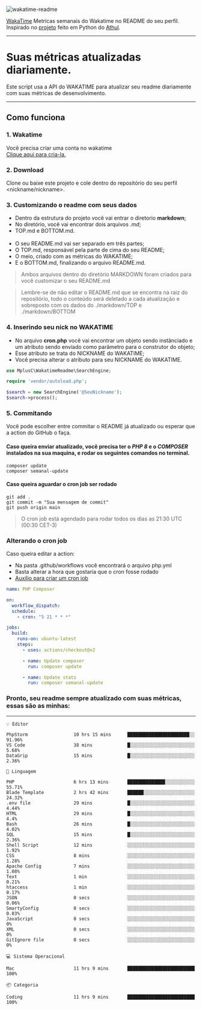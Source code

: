 ![wakatime-readme](https://socialify.git.ci/bymatheus/wakatime-readme/image?description=1&descriptionEditable=M%C3%A9tricas%20semanais%20do%20Wakatime%20no%20seu%20README%20de%20perfil.&font=KoHo&forks=1&language=1&owner=1&pattern=Signal&stargazers=1&theme=Dark)

[WakaTime](https://wakatime.com) Metricas semanais do Wakatime no README do seu perfil. <br>
Inspirado no [projeto](https://github.com/athul/waka-readme) feito em Python do [Athul](https://github.com/athul).
___

# Suas métricas atualizadas diariamente.
Este script usa a API do WAKATIME para atualizar seu readme diariamente com suas métricas de desenvolvimento.

___

## Como funciona

### 1. Wakatime
Você precisa criar uma conta no wakatime <br>
[Clique aqui para cria-la.](https://wakatime.com) 

### 2. Download
Clone ou baixe este projeto e cole dentro do repositório do seu perfil <nickname/nickname>.

### 3. Customizando o readme com seus dados
- Dentro da estrutura do projeto você vai entrar o diretorio **markdown**;  
- No diretório, você vai encontrar dois arquivos *.md*;
- TOP.md e BOTTOM.md.
<br><br>
- O seu README.md vai ser separado em três partes; 
- O TOP.md, responsável pela parte de cima do seu README;
- O meio, criado com as métricas do WAKATIME;
- E o BOTTOM.md, finalizando o arquivo README.md.<br>

> Ambos arquivos dentro do diretório MARKDOWN foram criados para você customizar o seu README.md

> Lembre-se de não editar o README.md que se encontra na raiz do repositório, todo o conteúdo será deletado a cada atualização e sobreposto com os dados do ./markdown/TOP e ./markdown/BOTTOM

### 4. Inserindo seu nick no WAKATIME
- No arquivo **cron.php** você vai encontrar um objeto sendo instânciado e um atributo sendo enviado como parâmetro para o construtor do objeto;
- Esse atributo se trata do NICKNAME do WAKATIME;
- Você precisa alterar o atributo para seu NICKNAME do WAKATIME.

```php
use MplusC\WakatimeReadme\SearchEngine;

require 'vendor/autoload.php';

$search = new SearchEngine('@SeuNickname');
$search->process();
```

### 5. Commitando
Você pode escolher entre commitar o README já atualizado ou esperar que a action do GitHub o faça. <br>

#### Caso queira enviar atualizado, você precisa ter o *PHP 8* e o *COMPOSER* instalados na sua maquina, e rodar os seguintes comandos no terminal.
```composer
composer update
composer semanal-update 
```

#### Caso queira aguardar o cron job ser rodado 
```git 
git add .
git commit -m "Sua mensagem de commit"
git push origin main
```

>O cron job está agendado para rodar todos os dias as 21:30 UTC (00:30 CET-3) 

### Alterando o cron job
Caso queira editar a action:

- Na pasta .github/workflows você encontrará o arquivo php.yml
- Basta alterar a hora que gostaria que o cron fosse rodado
- [Auxilio para criar um cron job](https://crontab.guru)

```yml
name: PHP Composer

on:
  workflow_dispatch:
  schedule:
    - cron: "5 21 * * *"

jobs:
  build:
    runs-on: ubuntu-latest
    steps:
      - uses: actions/checkout@v2

      - name: Update composer
        run: composer update

      - name: Update stats
        run: composer semanal-update
```

### Pronto, seu readme sempre atualizado com suas métricas, essas são as minhas:

___
```text
💡 Editor

PhpStorm                 10 hrs 15 mins      ███████████████████████░░     91.96%
VS Code                  38 mins             █░░░░░░░░░░░░░░░░░░░░░░░░      5.68%
DataGrip                 15 mins             █░░░░░░░░░░░░░░░░░░░░░░░░      2.36%
```
```text
💬 Linguagem

PHP                      6 hrs 13 mins       ██████████████░░░░░░░░░░░     55.71%
Blade Template           2 hrs 42 mins       ██████░░░░░░░░░░░░░░░░░░░     24.32%
.env file                29 mins             █░░░░░░░░░░░░░░░░░░░░░░░░      4.44%
HTML                     29 mins             █░░░░░░░░░░░░░░░░░░░░░░░░       4.4%
Bash                     26 mins             █░░░░░░░░░░░░░░░░░░░░░░░░      4.02%
SQL                      15 mins             █░░░░░░░░░░░░░░░░░░░░░░░░      2.36%
Shell Script             12 mins             ░░░░░░░░░░░░░░░░░░░░░░░░░      1.92%
CSS                      8 mins              ░░░░░░░░░░░░░░░░░░░░░░░░░      1.28%
Apache Config            7 mins              ░░░░░░░░░░░░░░░░░░░░░░░░░      1.08%
Text                     1 min               ░░░░░░░░░░░░░░░░░░░░░░░░░      0.21%
htaccess                 1 min               ░░░░░░░░░░░░░░░░░░░░░░░░░      0.17%
JSON                     0 secs              ░░░░░░░░░░░░░░░░░░░░░░░░░      0.06%
SmartyConfig             0 secs              ░░░░░░░░░░░░░░░░░░░░░░░░░      0.03%
JavaScript               0 secs              ░░░░░░░░░░░░░░░░░░░░░░░░░         0%
XML                      0 secs              ░░░░░░░░░░░░░░░░░░░░░░░░░         0%
GitIgnore file           0 secs              ░░░░░░░░░░░░░░░░░░░░░░░░░         0%
```
```text
💻 Sistema Operacional

Mac                      11 hrs 9 mins       █████████████████████████       100%
```
```text
📦 Categoria

Coding                   11 hrs 9 mins       █████████████████████████       100%
```
